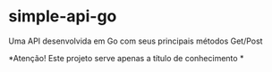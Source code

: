 # simple-api-go
Uma API desenvolvida em Go com seus principais métodos Get/Post

*Atenção! Este projeto serve apenas a título de conhecimento *
